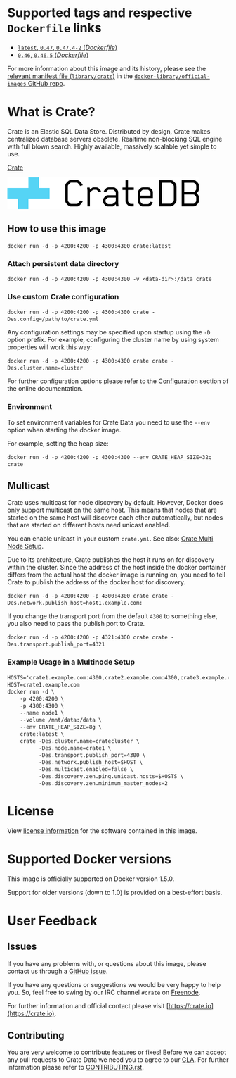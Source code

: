 # Supported tags and respective `Dockerfile` links

-	[`latest`, `0.47`, `0.47.4-2` (*Dockerfile*)](https://github.com/crate/docker-crate/blob/0.47.4-2/Dockerfile)
-	[`0.46`, `0.46.5` (*Dockerfile*)](https://github.com/crate/docker-crate/blob/0.46.5/Dockerfile)

For more information about this image and its history, please see the [relevant manifest file (`library/crate`)](https://github.com/docker-library/official-images/blob/master/library/crate) in the [`docker-library/official-images` GitHub repo](https://github.com/docker-library/official-images).

# What is Crate?

Crate is an Elastic SQL Data Store. Distributed by design, Crate makes centralized database servers obsolete. Realtime non-blocking SQL engine with full blown search. Highly available, massively scalable yet simple to use.

[Crate](https:/crate.io/)

![logo](https://raw.githubusercontent.com/docker-library/docs/master/crate/logo.png)

## How to use this image

	docker run -d -p 4200:4200 -p 4300:4300 crate:latest

### Attach persistent data directory

	docker run -d -p 4200:4200 -p 4300:4300 -v <data-dir>:/data crate

### Use custom Crate configuration

	docker run -d -p 4200:4200 -p 4300:4300 crate -Des.config=/path/to/crate.yml

Any configuration settings may be specified upon startup using the `-D` option prefix. For example, configuring the cluster name by using system properties will work this way:

	docker run -d -p 4200:4200 -p 4300:4300 crate crate -Des.cluster.name=cluster

For further configuration options please refer to the [Configuration](https://crate.io/docs/stable/configuration.html) section of the online documentation.

### Environment

To set environment variables for Crate Data you need to use the `--env` option when starting the docker image.

For example, setting the heap size:

	docker run -d -p 4200:4200 -p 4300:4300 --env CRATE_HEAP_SIZE=32g crate

## Multicast

Crate uses multicast for node discovery by default. However, Docker does only support multicast on the same host. This means that nodes that are started on the same host will discover each other automatically, but nodes that are started on different hosts need unicast enabled.

You can enable unicast in your custom `crate.yml`. See also: [Crate Multi Node Setup](https://crate.io/docs/en/latest/best_practice/multi_node_setup.html).

Due to its architecture, Crate publishes the host it runs on for discovery within the cluster. Since the address of the host inside the docker container differs from the actual host the docker image is running on, you need to tell Crate to publish the address of the docker host for discovery.

	docker run -d -p 4200:4200 -p 4300:4300 crate crate -Des.network.publish_host=host1.example.com:

If you change the transport port from the default `4300` to something else, you also need to pass the publish port to Crate.

	docker run -d -p 4200:4200 -p 4321:4300 crate crate -Des.transport.publish_port=4321

### Example Usage in a Multinode Setup

	HOSTS='crate1.example.com:4300,crate2.example.com:4300,crate3.example.com:4300'
	HOST=crate1.example.com
	docker run -d \
	    -p 4200:4200 \
	    -p 4300:4300 \
	    --name node1 \
	    --volume /mnt/data:/data \
	    --env CRATE_HEAP_SIZE=8g \
	    crate:latest \
	    crate -Des.cluster.name=cratecluster \
	          -Des.node.name=crate1 \
	          -Des.transport.publish_port=4300 \
	          -Des.network.publish_host=$HOST \
	          -Des.multicast.enabled=false \
	          -Des.discovery.zen.ping.unicast.hosts=$HOSTS \
	          -Des.discovery.zen.minimum_master_nodes=2

# License

View [license information](https://github.com/crate/crate/blob/master/LICENSE.txt) for the software contained in this image.

# Supported Docker versions

This image is officially supported on Docker version 1.5.0.

Support for older versions (down to 1.0) is provided on a best-effort basis.

# User Feedback

## Issues

If you have any problems with, or questions about this image, please contact us through a [GitHub issue](https://github.com/crate/docker-crate/issues).

If you have any questions or suggestions we would be very happy to help you. So, feel free to swing by our IRC channel `#crate` on [Freenode](http://freenode.net).

For further information and official contact please visit [https://crate.io](https://crate.io).

## Contributing

You are very welcome to contribute features or fixes! Before we can accept any pull requests to Crate Data we need you to agree to our [CLA](https://crate.io/community/contribute/). For further information please refer to [CONTRIBUTING.rst](https://github.com/crate/crate/blob/master/CONTRIBUTING.rst).
